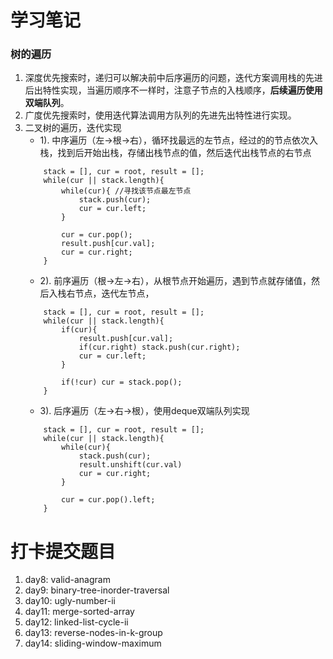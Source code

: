 # 学习笔记

### 树的遍历

1. 深度优先搜索时，递归可以解决前中后序遍历的问题，迭代方案调用栈的先进后出特性实现，当遍历顺序不一样时，注意子节点的入栈顺序，**后续遍历使用双端队列**。
2. 广度优先搜索时，使用迭代算法调用方队列的先进先出特性进行实现。
3. 二叉树的遍历，迭代实现
    - 1). 中序遍历（左->根->右），循环找最远的左节点，经过的的节点依次入栈，找到后开始出栈，存储出栈节点的值，然后迭代出栈节点的右节点
    ```
        stack = [], cur = root, result = [];
        while(cur || stack.length){
            while(cur){ //寻找该节点最左节点
                stack.push(cur);
                cur = cur.left;
            }
            
            cur = cur.pop();
            result.push[cur.val];
            cur = cur.right;
        }
    ```
    - 2). 前序遍历（根->左->右），从根节点开始遍历，遇到节点就存储值，然后入栈右节点，迭代左节点，
    ```
        stack = [], cur = root, result = [];
        while(cur || stack.length){
            if(cur){
                result.push[cur.val];
                if(cur.right) stack.push(cur.right);
                cur = cur.left;
            }
            
            if(!cur) cur = stack.pop();
        }
    ```
    - 3). 后序遍历（左->右->根），使用deque双端队列实现
    ``` 
        stack = [], cur = root, result = [];
        while(cur || stack.length){
            while(cur){
                stack.push(cur);
                result.unshift(cur.val)
                cur = cur.right;
            }
            
            cur = cur.pop().left;
        }
    ```



# 打卡提交题目

1. day8: valid-anagram
2. day9: binary-tree-inorder-traversal
3. day10: ugly-number-ii
4. day11: merge-sorted-array
5. day12: linked-list-cycle-ii
6. day13: reverse-nodes-in-k-group
7. day14: sliding-window-maximum